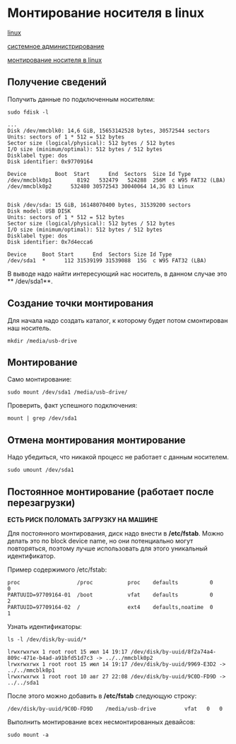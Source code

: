 # Монтирование носителя в linux

[linux](./meta_linux.md)

[системное администрирование](./meta_sistemnoe_administrirovanie.md)

[монтирование носителя в linux](./meta_montirovanie_nositelya_v_linux.md)

## Получение сведений

Получить данные по подключенным носителям:

```shell
sudo fdisk -l
```

```shell
...
Disk /dev/mmcblk0: 14,6 GiB, 15653142528 bytes, 30572544 sectors        
Units: sectors of 1 * 512 = 512 bytes                                   
Sector size (logical/physical): 512 bytes / 512 bytes                   
I/O size (minimum/optimal): 512 bytes / 512 bytes                       
Disklabel type: dos                                                     
Disk identifier: 0x97709164                                             
                                                                        
Device         Boot  Start      End  Sectors  Size Id Type              
/dev/mmcblk0p1        8192   532479   524288  256M  c W95 FAT32 (LBA)   
/dev/mmcblk0p2      532480 30572543 30040064 14,3G 83 Linux             
                                                                        
                                                                        
Disk /dev/sda: 15 GiB, 16148070400 bytes, 31539200 sectors              
Disk model: USB DISK                                                    
Units: sectors of 1 * 512 = 512 bytes                                   
Sector size (logical/physical): 512 bytes / 512 bytes                   
I/O size (minimum/optimal): 512 bytes / 512 bytes                       
Disklabel type: dos                                                     
Disk identifier: 0x7d4ecca6                                             
                                                                        
Device     Boot Start      End  Sectors Size Id Type                    
/dev/sda1  *      112 31539199 31539088  15G  c W95 FAT32 (LBA)         
```

В выводе надо найти интересующий нас носитель, в данном случае это **
/dev/sda1**.

## Создание точки монтирования

Для начала надо создать каталог, к которому будет потом смонтирован наш
носитель.

```shell
mkdir /media/usb-drive
```

## Монтирование

Само монтирование:

```shell
sudo mount /dev/sda1 /media/usb-drive/
```

Проверить, факт успешного подключения:

```shell
mount | grep /dev/sda1
```

## Отмена монтирования монтирование

Надо убедиться, что никакой процесс не работает с данным носителем.

```shell
sudo umount /dev/sda1
```

## Постоянное монтирование (работает после перезагрузки)

**ЕСТЬ РИСК ПОЛОМАТЬ ЗАГРУЗКУ НА МАШИНЕ**

Для постоянного монтирования, диск надо внести в **/etc/fstab**. Можно делать
это по block device name, но они потенциально могут повторяться, поэтому лучше
использовать для этого уникальный идентификатор.

Пример содержимого /etc/fstab:
```shell
proc                  /proc           proc    defaults          0       0
PARTUUID=97709164-01  /boot           vfat    defaults          0       2
PARTUUID=97709164-02  /               ext4    defaults,noatime  0       1
```

Узнать идентификаторы:
```shell
ls -l /dev/disk/by-uuid/*
```

```shell
lrwxrwxrwx 1 root root 15 июл 14 19:17 /dev/disk/by-uuid/8f2a74a4-809c-471e-b4ad-a91bfd51d7c3 -> ../../mmcblk0p2
lrwxrwxrwx 1 root root 15 июл 14 19:17 /dev/disk/by-uuid/9969-E3D2 -> ../../mmcblk0p1
lrwxrwxrwx 1 root root 10 авг 27 22:08 /dev/disk/by-uuid/9C0D-FD9D -> ../../sda1
```

После этого можно добавить в **/etc/fstab** следующую строку:
```shell
/dev/disk/by-uuid/9C0D-FD9D    /media/usb-drive         vfat   0   0
```

Выполнить монтирование всех несмонтированных девайсов:
```shell
sudo mount -a
```
